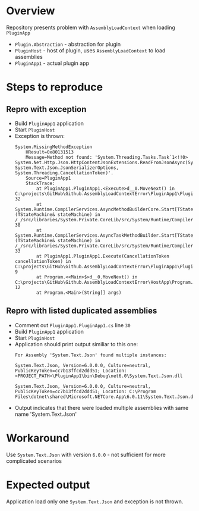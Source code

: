 # Overview
Repository presents problem with `AssemblyLoadContext` when loading `PluginApp`

* `Plugin.Abstraction` - abstraction for plugin
* `PluginHost` - host of plugin, uses `AssemblyLoadContext` to load assemblies
* `PluginApp1` - actual plugin app

# Steps to reproduce
## Repro with exception
* Build `PluginApp1` application
* Start `PluginHost`
* Exception is thrown:
    ```
    System.MissingMethodException
        HResult=0x80131513
        Message=Method not found: 'System.Threading.Tasks.Task`1<!!0> System.Net.Http.Json.HttpContentJsonExtensions.ReadFromJsonAsync(System.Net.Http.HttpContent, System.Text.Json.JsonSerializerOptions, System.Threading.CancellationToken)'.
        Source=PluginApp1
        StackTrace:
            at PluginApp1.PluginApp1.<Execute>d__0.MoveNext() in C:\projects\GitHub\Github.AssemblyLoadContextError\PluginApp1\PluginApp1.cs:line 32
            at System.Runtime.CompilerServices.AsyncMethodBuilderCore.Start[TStateMachine](TStateMachine& stateMachine) in /_/src/libraries/System.Private.CoreLib/src/System/Runtime/CompilerServices/AsyncMethodBuilderCore.cs:line 38
            at System.Runtime.CompilerServices.AsyncTaskMethodBuilder.Start[TStateMachine](TStateMachine& stateMachine) in /_/src/libraries/System.Private.CoreLib/src/System/Runtime/CompilerServices/AsyncTaskMethodBuilder.cs:line 33
            at PluginApp1.PluginApp1.Execute(CancellationToken cancellationToken) in C:\projects\GitHub\Github.AssemblyLoadContextError\PluginApp1\PluginApp1.cs:line 9
            at Program.<<Main>$>d__0.MoveNext() in C:\projects\GitHub\Github.AssemblyLoadContextError\HostApp\Program.cs:line 12
            at Program.<Main>(String[] args)
    ```

## Repro with listed duplicated assemblies
* Comment out `PluginApp1.PluginApp1.cs` line `30`
* Build `PluginApp1` application
* Start `PluginHost`
* Application should print output similiar to this one:
    ```
    For Assembly 'System.Text.Json' found multiple instances:

    System.Text.Json, Version=6.0.0.0, Culture=neutral, PublicKeyToken=cc7b13ffcd2ddd51; Location: <PROJECT_PATH>\PluginApp1\bin\Debug\net6.0\System.Text.Json.dll

    System.Text.Json, Version=6.0.0.0, Culture=neutral, PublicKeyToken=cc7b13ffcd2ddd51; Location: C:\Program Files\dotnet\shared\Microsoft.NETCore.App\6.0.11\System.Text.Json.dll
    ```
* Output indicates that there were loaded multiple assemblies with same name 'System.Text.Json'



# Workaround
Use `System.Text.Json` with version `6.0.0` - not sufficient for more complicated scenarios

# Expected output
Application load only one `System.Text.Json` and exception is not thrown.


